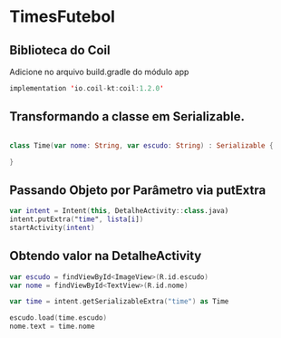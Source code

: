 # TimesFutebol

## Biblioteca do Coil
Adicione no arquivo build.gradle do módulo app

```kotlin
implementation 'io.coil-kt:coil:1.2.0'
```
 
## Transformando a classe em Serializable.

```kotlin

class Time(var nome: String, var escudo: String) : Serializable {

}

```

## Passando Objeto por Parâmetro via putExtra

```kotlin
var intent = Intent(this, DetalheActivity::class.java)
intent.putExtra("time", lista[i])
startActivity(intent)
```

## Obtendo valor na DetalheActivity

```kotlin
var escudo = findViewById<ImageView>(R.id.escudo)
var nome = findViewById<TextView>(R.id.nome)

var time = intent.getSerializableExtra("time") as Time

escudo.load(time.escudo)
nome.text = time.nome
```
